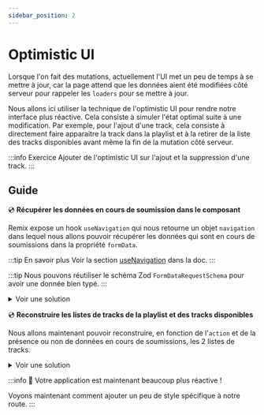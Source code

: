 ```yaml
---
sidebar_position: 2
---
```


# Optimistic UI

Lorsque l'on fait des mutations, actuellement l'UI met un peu de temps à se mettre à jour, car la page attend que les données aient été modifiées côté serveur pour rappeler les `loaders` pour se mettre à jour.

Nous allons ici utiliser la technique de l'optimistic UI pour rendre notre interface plus réactive. Cela consiste à simuler l'état optimal suite à une modification. Par exemple, pour l'ajout d'une track, cela consiste à directement faire apparaitre la track dans la playlist et à la retirer de la liste des tracks disponibles avant même la fin de la mutation côté serveur.

:::info Exercice
Ajouter de l'optimistic UI sur l'ajout et la suppression d'une track.
:::

## Guide

💿 **Récupérer les données en cours de soumission dans le composant**

Remix expose un hook `useNavigation` qui nous retourne un objet `navigation` dans lequel nous allons pouvoir récupérer les données qui sont en cours de soumissions dans la propriété `formData`.

:::tip En savoir plus
Voir la section [useNavigation](https://remix.run/docs/en/main/hooks/use-navigation) dans la doc.
:::

:::tip
Nous pouvons réutiliser le schéma Zod `FormDataRequestSchema` pour avoir une donnée bien typé.
:::

<details>
  <summary>Voir une solution</summary>

```tsx title="app/routes/_layout.playlists.$id.(edit).tsx"
export default function Playlists() {
  //..
  const navigation = useNavigation();
  const formData = navigation.formData
    ? FormDataRequestSchema.parse(Object.fromEntries(navigation.formData))
    : undefined;
  //...
}
```

</details>

💿 **Reconstruire les listes de tracks de la playlist et des tracks disponibles**

Nous allons maintenant pouvoir reconstruire, en fonction de l'`action` et de la présence ou non de données en cours de soumissions, les 2 listes de tracks.

<details>
    <summary>Voir une solution</summary>

```tsx title="app/routes/_layout.playlists.$id.(edit).tsx"
export default function Playlists() {
  const { playlist: serverPlaylist, availableTracks: serverAvailableTracks } =
    useLoaderData<typeof loader>();
  //...
  const playlist = formData
    ? formData.action === "add"
      ? {
          ...serverPlaylist,
          tracks: [
            serverAvailableTracks.find(
              (track) => track.id === formData.track_id
            ),
            ...serverPlaylist.tracks,
          ].filter(isNonUndefined),
        }
      : {
          ...serverPlaylist,
          tracks: serverPlaylist.tracks.filter(
            (track) => track.id !== formData.track_id
          ),
        }
    : serverPlaylist;

  const availableTracks = formData
    ? formData.action === "add"
      ? serverAvailableTracks.filter((track) => track.id !== formData.track_id)
      : [
          serverPlaylist.tracks.find((track) => track.id === formData.track_id),
          ...serverAvailableTracks,
        ].filter(isNonUndefined)
    : serverAvailableTracks;

  //...
}
```

</details>

:::info 👏 Votre application est maintenant beaucoup plus réactive !

Voyons maintenant comment ajouter un peu de style spécifique à notre route.
:::
